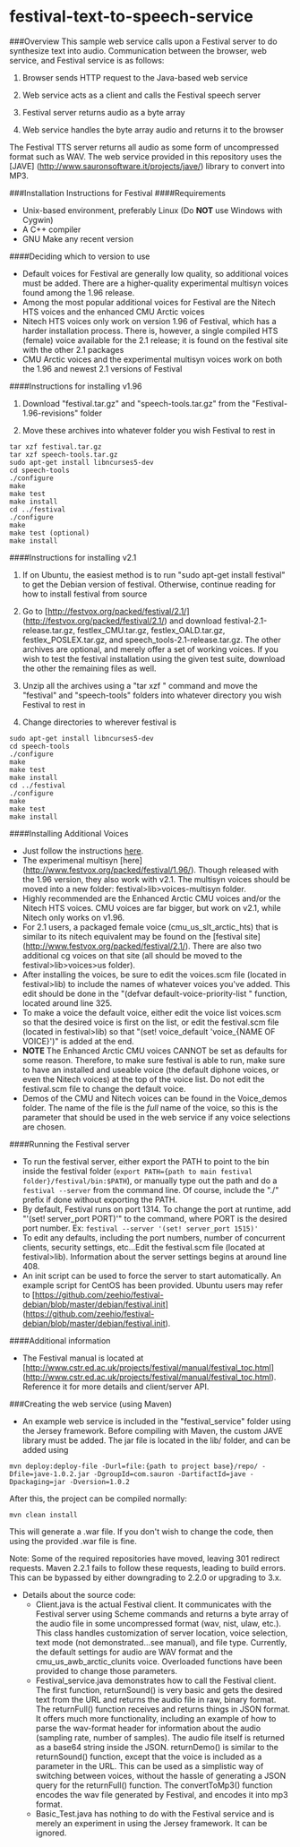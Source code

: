 festival-text-to-speech-service
===============================
###Overview
This sample web service calls upon a Festival server to do synthesize text into audio. Communication between the browser, web service, and Festival service is as follows:

1) Browser sends HTTP request to the Java-based web service

2) Web service acts as a client and calls the Festival speech server

3) Festival server returns audio as a byte array

4) Web service handles the byte array audio and returns it to the browser

The Festival TTS server returns all audio as some form of uncompressed format such as WAV. The web service provided in this repository uses the [JAVE] (http://www.sauronsoftware.it/projects/jave/) library to convert into MP3.

###Installation Instructions for Festival
####Requirements
+ Unix-based environment, preferably Linux (Do **NOT** use Windows with Cygwin)
+ A C++ compiler
+ GNU Make any recent version

####Deciding which to version to use
+ Default voices for Festival are generally low quality, so additional voices must be added. There are a higher-quality experimental multisyn voices found among the 1.96 release.
+ Among the most popular additional voices for Festival are the Nitech HTS voices and the enhanced CMU Arctic voices
+ Nitech HTS voices only work on version 1.96 of Festival, which has a harder installation process. There is, however, a single compiled HTS (female) voice available for the 2.1 release; it is found on the festival site with the other 2.1 packages
+ CMU Arctic voices and the experimental multisyn voices work on both the 1.96 and newest 2.1 versions of Festival

####Instructions for installing v1.96
1) Download "festival.tar.gz" and "speech-tools.tar.gz" from the "Festival-1.96-revisions" folder

2) Move these archives into whatever folder you wish Festival to rest in
```
tar xzf festival.tar.gz
tar xzf speech-tools.tar.gz
sudo apt-get install libncurses5-dev
cd speech-tools
./configure
make
make test
make install
cd ../festival
./configure
make
make test (optional)
make install
```

####Instructions for installing v2.1
1) If on Ubuntu, the easiest method is to run "sudo apt-get install festival" to get the Debian version of festival. Otherwise, continue reading for how to install festival from source

2) Go to [http://festvox.org/packed/festival/2.1/] (http://festvox.org/packed/festival/2.1/) and download 
	festival-2.1-release.tar.gz, festlex_CMU.tar.gz, festlex_OALD.tar.gz, festlex_POSLEX.tar.gz, and speech_tools-2.1-release.tar.gz. 
	The other archives are optional, and merely offer a set of working voices. If you wish to test the festival installation using the 
	given test suite, download 	the other the remaining files as well.

3) Unzip all the archives using a "tar xzf <filename>" command and move the "festival" and "speech-tools" folders into whatever directory you wish Festival to rest in

4) Change directories to wherever festival is
```
sudo apt-get install libncurses5-dev
cd speech-tools
./configure
make
make test
make install
cd ../festival
./configure
make
make test
make install
```

####Installing Additional Voices
+ Just follow the instructions [here](http://ubuntuforums.org/showthread.php?t=751169).
+ The experimenal multisyn [here] (http://www.festvox.org/packed/festival/1.96/). Though released with the 1.96 version, they also work with v2.1. The multisyn voices should be moved into a new folder: festival>lib>voices-multisyn folder.
+ Highly recommended are the Enhanced Arctic CMU voices and/or the Nitech HTS voices. CMU voices are far bigger, but work on v2.1, while Nitech only works on v1.96. 
+ For 2.1 users, a packaged female voice (cmu_us_slt_arctic_hts) that is similar to its nitech equivalent may be found on the [festival site] (http://www.festvox.org/packed/festival/2.1/). There are also two additional cg voices on that site (all should be moved to the festival>lib>voices>us folder).
+ After installing the voices, be sure to edit the voices.scm file (located in festival>lib) to include the names of whatever voices you've added. This edit should be done in the "(defvar default-voice-priority-list " function, located around line 325.
+ To make a voice the default voice, either edit the voice list voices.scm so that the desired voice is first on the list, or edit the festival.scm file (located in festival>lib) so that "(set! voice_default 'voice_{NAME OF VOICE}')" is added at the end.
+ **NOTE** The Enhanced Arctic CMU voices CANNOT be set as defaults for some reason. Therefore, to make sure festival is able to run, make sure to have an installed and useable voice (the default diphone voices, or even the Nitech voices) at the top of the voice list. Do not edit the festival.scm file to change the default voice.
+ Demos of the CMU and Nitech voices can be found in the Voice_demos folder. The name of the file is the *full* name of the voice, so this is the parameter that should be used in the web service if any voice selections are chosen.

####Running the Festival server
+ To run the festival server, either export the PATH to point to the bin inside the festival folder (`export PATH={path to main festival folder}/festival/bin:$PATH`), 
	or manually type out the path and do a `festival --server` from the command line. Of course, include the "./" prefix if done without exporting the PATH.
+ By default, Festival runs on port 1314. To change the port at runtime, add "'(set! server_port PORT)'" to the command, where PORT is the desired port number. Ex: `festival --server '(set! server_port 1515)'`
+ To edit any defaults, including the port numbers, number of concurrent clients, security settings, etc...Edit the festival.scm file (located at festival>lib). Information about the server settings begins at around line 408.
+ An init script can be used to force the server to start automatically. An example script for CentOS has been provided. Ubuntu users may refer to [https://github.com/zeehio/festival-debian/blob/master/debian/festival.init] (https://github.com/zeehio/festival-debian/blob/master/debian/festival.init).

####Additional information
+ The Festival manual is located at [http://www.cstr.ed.ac.uk/projects/festival/manual/festival_toc.html] (http://www.cstr.ed.ac.uk/projects/festival/manual/festival_toc.html). Reference it for more details and client/server API.

###Creating the web service (using Maven)
+ An example web service is included in the "festival_service" folder using the Jersey framework. Before compiling with Maven, the custom JAVE library must be added. The jar file is located in the lib/ folder, and can be added using
```
mvn deploy:deploy-file -Durl=file:{path to project base}/repo/ -Dfile=jave-1.0.2.jar -DgroupId=com.sauron -DartifactId=jave -Dpackaging=jar -Dversion=1.0.2
```
After this, the project can be compiled normally:
```
mvn clean install
```

This will generate a .war file. If you don't wish to change the code, then using the provided .war file is fine.

Note: Some of the required repositories have moved, leaving 301 redirect requests. Maven 2.2.1 fails to follow these requests, leading to build errors. This can be bypassed by either downgrading to 2.2.0 or upgrading to 3.x.


+ Details about the source code:
	- Client.java is the actual Festival client. It communicates with the Festival server using Scheme commands and returns a byte array of the audio file in some uncompressed format (wav, nist, ulaw, etc.). 
		This class handles customization of server location, voice selection, text mode (not demonstrated...see manual), and file type. Currently, the default settings for audio are WAV format and the cmu_us_awb_arctic_clunits voice. Overloaded functions have been provided to change those parameters. 
	- Festival_service.java demonstrates how to call the Festival client. The first function, returnSound() is very basic and gets the desired text from the URL and returns the audio file in raw, binary format. 
		The returnFull() function receives and returns things in JSON format. It offers much more functionality, including an example of how to parse the wav-format header for information about the audio (sampling rate, number of samples). The audio file itself is returned as a base64 string inside the JSON.
		returnDemo() is similar to the returnSound() function, except that the voice is included as a parameter in the URL. This can be used as a simplistic way of switching between voices, without the hassle of generating a JSON query for the returnFull() function.
		The convertToMp3() function encodes the wav file generated by Festival, and encodes it into mp3 format. 		
	- Basic_Test.java has nothing to do with the Festival service and is merely an experiment in using the Jersey framework. It can be ignored.





